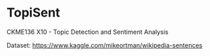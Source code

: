 # TopiSent
CKME136 X10 - Topic Detection and Sentiment Analysis

Dataset: https://www.kaggle.com/mikeortman/wikipedia-sentences
